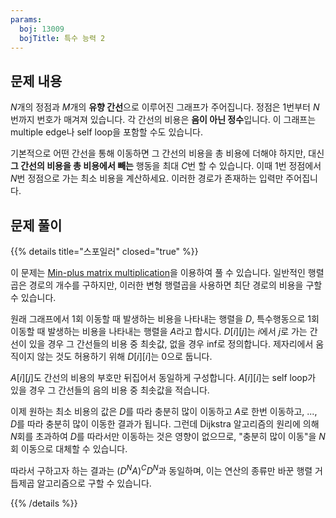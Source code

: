 ```yaml
---
params:
  boj: 13009
  bojTitle: 특수 능력 2
---
```


## 문제 내용

$N$개의 정점과 $M$개의 **유향 간선**으로 이루어진 그래프가 주어집니다. 정점은 1번부터 $N$번까지 번호가 매겨져 있습니다. 각 간선의 비용은 **음이 아닌 정수**입니다. 이 그래프는 multiple edge나 self loop을 포함할 수도 있습니다.

기본적으로 어떤 간선을 통해 이동하면 그 간선의 비용을 총 비용에 더해야 하지만, 대신 **그 간선의 비용을 총 비용에서 빼는** 행동을 최대 $C$번 할 수 있습니다. 이때 1번 정점에서 $N$번 정점으로 가는 최소 비용을 계산하세요. 이러한 경로가 존재하는 입력만 주어집니다.

## 문제 풀이

{{% details title="스포일러" closed="true" %}}

이 문제는 [Min-plus matrix multiplication](https://en.wikipedia.org/wiki/Min-plus_matrix_multiplication)을 이용하여 풀 수 있습니다. 일반적인 행렬곱은 경로의 개수를 구하지만, 이러한 변형 행렬곱을 사용하면 최단 경로의 비용을 구할 수 있습니다.

원래 그래프에서 1회 이동할 때 발생하는 비용을 나타내는 행렬을 $D$, 특수행동으로 1회 이동할 때 발생하는 비용을 나타내는 행렬을 $A$라고 합시다. $D[i][j]$는 $i$에서 $j$로 가는 간선이 있을 경우 그 간선들의 비용 중 최솟값, 없을 경우 inf로 정의합니다. 제자리에서 움직이지 않는 것도 허용하기 위해 $D[i][i]$는 0으로 둡니다.

$A[i][j]$도 간선의 비용의 부호만 뒤집어서 동일하게 구성합니다. $A[i][i]$는 self loop가 있을 경우 그 간선들의 음의 비용 중 최솟값을 적습니다.

이제 원하는 최소 비용의 값은 $D$를 따라 충분히 많이 이동하고 $A$로 한번 이동하고, ..., $D$를 따라 충분히 많이 이동한 결과가 됩니다. 그런데 Dijkstra 알고리즘의 원리에 의해 $N$회를 초과하여 $D$를 따라서만 이동하는 것은 영향이 없으므로, "충분히 많이 이동"을 $N$회 이동으로 대체할 수 있습니다.

따라서 구하고자 하는 결과는 $(D^N A)^C D^N$과 동일하며, 이는 연산의 종류만 바꾼 행렬 거듭제곱 알고리즘으로 구할 수 있습니다.

{{% /details %}}
